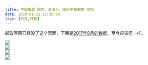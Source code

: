 ```yaml
---
title: 中国邮政 国内、港澳台、国际平邮邮费 留档
date: 2020-01-21 15:35:30
tags: [日常,转载]
---
```

邮政官网已经没了这个页面，下面是[2017年8月的数据](https://web.archive.org/web/20170916045957/http://zf.11185.cn/index.do;jsessionid=KJYWJ2vT8LfZCLpQmPTpq1hwwtwhhVgcX7TyQNtdhlHptQ62TKJv!-557901819)，至今应该还一样。

![](https://s2.ax1x.com/2020/01/21/1FziTK.jpg)  
![](https://s2.ax1x.com/2020/01/21/1FznOI.jpg)   
![](https://s2.ax1x.com/2020/01/21/1FzQTf.png)   
![](https://s2.ax1x.com/2020/01/21/1Fzd00.png)  
